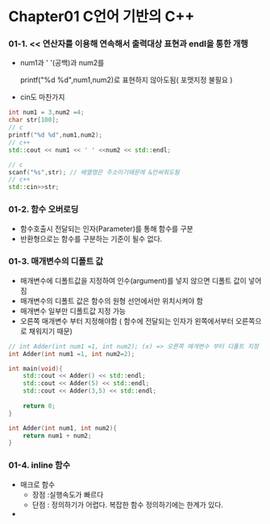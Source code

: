 # Chapter01 C언어 기반의 C++

### 01-1.  << 연산자를 이용해 연속해서 출력대상 표현과 endl을 통한 개행

- num1과 ' '(공백)과 num2를 

  printf("%d %d",num1,num2)로 표현하지 않아도됨( 포맷지정 불필요 )

- cin도 마찬가지

```c++
int num1 = 3,num2 =4;
char str[100];
// c
printf("%d %d",num1,num2);
// c++
std::cout << num1 << ' ' <<num2 << std::endl;

// c 
scanf("%s",str); // 배열명은 주소이기때문에 &안써줘도됨
// c++
std::cin>>str;

```



### 01-2. 함수 오버로딩

- 함수호출시 전달되는 인자(Parameter)를 통해 함수를 구분
- 반환형으로는 함수를 구분하는 기준이 될수 없다.



### 01-3. 매개변수의 디폴트 값

- 매개변수에 디폴트값을 지정하여 인수(argument)를 넣지 않으면 디폴트 값이 넣어짐
- 매개변수의 디폴트 값은 함수의 원형 선언에서만 위치시켜야 함
- 매개변수 일부만 디폴트값 지정 가능 
- 오른쪽 매개변수 부터 지정해야함 ( 함수에 전달되는 인자가 왼쪽에서부터 오른쪽으로 채워지기 때문)
```c++
// int Adder(int num1 =1, int num2); (x) => 오른쪽 매개변수 부터 디폴트 지정
int Adder(int num1 =1, int num2=2);

int main(void){
	std::cout << Adder() << std::endl;
	std::cout << Adder(5) << std::endl;
	std::cout << Adder(3,5) << std::endl;
	
	return 0;
}

int Adder(int num1, int num2){
	return num1 + num2;
}
```



### 01-4. inline 함수

- 매크로 함수 
  - 장점 :실행속도가 빠르다
  - 단점 : 정의하기가 어렵다. 복잡한 함수 정의하기에는 한계가 있다.
- 